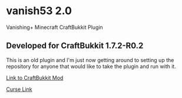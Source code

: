 # vanish53 2.0
Vanishing+ Minecraft CraftBukkit Plugin

## Developed for CraftBukkit 1.7.2-R0.2

This is an old plugin and I'm just now getting around to setting up the repository for anyone that would like to take the plugin and run with it.

[Link to CraftBukkit Mod](http://dev.bukkit.org/bukkit-plugins/vanish53/ "Vanish53 2.0 CraftBukkit")

[Curse Link](http://mods.curse.com/bukkit-plugins/minecraft/vanish53 "Vanish53 2.0 Curse")
